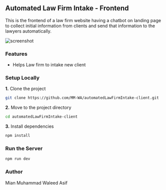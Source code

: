 ## Automated Law Firm Intake - Frontend

This is the frontend of a law firm website having a chatbot on landing page to collect initial information from clients and send that information to the lawyers automatically.  

![screenshot](/public/sceenshot.jpg)

### Features  
- Helps Law firm to intake new client 

### Setup Locally
**1.** Clone the project
```bash
git clone https://github.com/MM-WA/automatedLawFirmIntake-client.git
```
**2.** Move to the project directory
```bash
cd automatedLawFirmIntake-client
```
**3.** Install dependencies
```bash
npm install
```

### Run the Server
```bash
npm run dev
```

### Author
Mian Muhammad Waleed Asif
